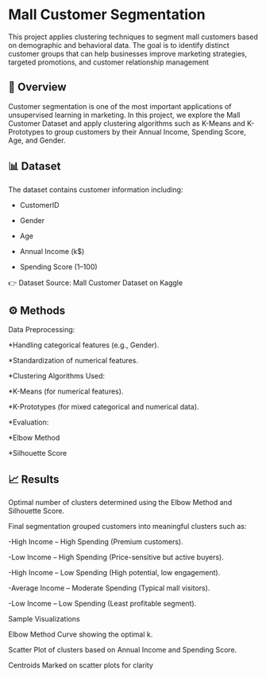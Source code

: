 # Mall Customer Segmentation

This project applies clustering techniques to segment mall customers based on demographic and behavioral data. The goal is to identify distinct customer groups that can help businesses improve marketing strategies, targeted promotions, and customer relationship management

## 📌 Overview

Customer segmentation is one of the most important applications of unsupervised learning in marketing.
In this project, we explore the Mall Customer Dataset and apply clustering algorithms such as K-Means and K-Prototypes to group customers by their Annual Income, Spending Score, Age, and Gender.

## 📊 Dataset

The dataset contains customer information including:

  * CustomerID

  * Gender

  * Age

  * Annual Income (k$)

  * Spending Score (1–100)

👉 Dataset Source: Mall Customer Dataset on Kaggle

## ⚙️ Methods

Data Preprocessing:

  *Handling categorical features (e.g., Gender).
  
  *Standardization of numerical features.
  
  *Clustering Algorithms Used:
  
  *K-Means (for numerical features).
  
  *K-Prototypes (for mixed categorical and numerical data).
  
  *Evaluation:
  
  *Elbow Method
  
  *Silhouette Score

## 📈 Results

Optimal number of clusters determined using the Elbow Method and Silhouette Score.

Final segmentation grouped customers into meaningful clusters such as:

  -High Income – High Spending (Premium customers).
  
  -Low Income – High Spending (Price-sensitive but active buyers).
  
  -High Income – Low Spending (High potential, low engagement).
  
  -Average Income – Moderate Spending (Typical mall visitors).
  
  -Low Income – Low Spending (Least profitable segment).

Sample Visualizations

Elbow Method Curve showing the optimal k.

Scatter Plot of clusters based on Annual Income and Spending Score.

Centroids Marked on scatter plots for clarity

